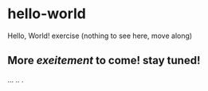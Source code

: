 # hello-world
Hello, World! exercise (nothing to see here, move along)
## More *exeitement* to come! stay tuned!
...
..
.
